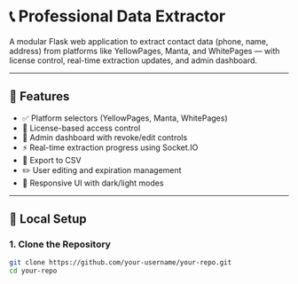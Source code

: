 # 📞 Professional Data Extractor

A modular Flask web application to extract contact data (phone, name, address) from platforms like YellowPages, Manta, and WhitePages — with license control, real-time extraction updates, and admin dashboard.

---

## 🚀 Features

- ✅ Platform selectors (YellowPages, Manta, WhitePages)
- 🔐 License-based access control
- 🧠 Admin dashboard with revoke/edit controls
- ⚡ Real-time extraction progress using Socket.IO
- 💾 Export to CSV
- ✏️ User editing and expiration management
- 📱 Responsive UI with dark/light modes

---

## 🔧 Local Setup

### 1. Clone the Repository
```bash
git clone https://github.com/your-username/your-repo.git
cd your-repo

